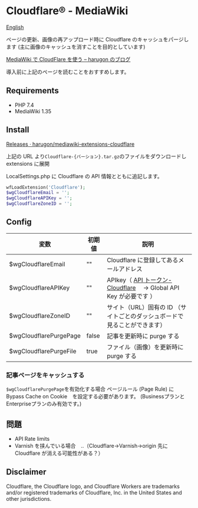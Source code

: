 # Cloudflare® - MediaWiki

[English](./README.en.md)

ページの更新、画像の再アップロード時に Cloudflare のキャッシュをパージします
(主に画像のキャッシュを消すことを目的としています)

[MediaWiki で CloudFlare を使う – harugon のブログ](https://blog.r9g.net/archives/121)

導入前に上記のページを読むことをおすすめします。

## Requirements

- PHP 7.4
- MediaWiki 1.35

## Install

[Releases · harugon/mediawiki\-extensions\-cloudflare](https://github.com/harugon/mediawiki-extensions-cloudflare/releases)

上記の URL より`Cloudflare-{バーション}.tar.gz`のファイルをダウンロードし extensions に展開

LocalSettings.php に
Cloudflare の API 情報とともに追記します。

```php
wfLoadExtension('Cloudflare');
$wgCloudflareEmail = '';
$wgCloudflareAPIKey = '';
$wgCloudflareZoneID = '';
```

## Config

| 変数                   | 初期値 | 説明                                                                                                                 |
| ---------------------- | ------ | -------------------------------------------------------------------------------------------------------------------- |
| $wgCloudflareEmail     | ""     | Cloudflare に登録してあるメールアドレス                                                                              |
| $wgCloudflareAPIKey    | ""     | APIkey（ [API トークン- Cloudflare](https://dash.cloudflare.com/profile/api-tokens)　 → Global API Key が必要です ） |
| $wgCloudflareZoneID    | ""     | サイト（URL）固有の ID （サイトごとのダッシュボードで見ることができます）                                            |
| $wgCloudflarePurgePage | false  | 記事を更新時に purge する                                                                                            |
| $wgCloudflarePurgeFile | true   | ファイル（画像）を更新時に purge する                                                                                |

### 記事ページをキャッシュする

`$wgCloudflarePurgePage`を有効化する場合 ページルール (Page Rule) に　Bypass Cache on Cookie　を設定する必要があります。
(BusinessプランとEnterpriseプランのみ有効です。)

## 問題

- API Rate limits
- Varnish を挟んでいる場合　‥（Cloudflare->Varnish->origin 先に Cloudflare が消える可能性がある？）


## Disclaimer

Cloudflare, the Cloudflare logo, and Cloudflare Workers are trademarks and/or registered trademarks of Cloudflare, Inc. in the United States and other jurisdictions.
